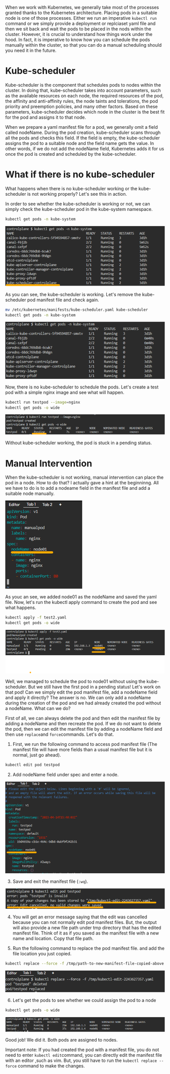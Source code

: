 When we work with Kubernetes, we generally take most of the processes granted thanks to the Kubernetes architecture. Placing pods in a suitable node is one of those processes. Either we run an imperative `kubectl run` command or we simply provide a deployment or replciaset yaml file and then we sit back and wait the pods to be placed in the nods within the cluster. However, it is crucial to understand how things work under the hood. In fact, it is imperative to know how you can schedule the pods manually within the cluster, so that you can do a manual scheduling should you need it in the future.

# Kube-scheduler

Kube-scheduler is the component that schedules pods to nodes within the cluster. In doing that, kube-scheduler takes into account parameters, such as the available resources on each node, the required resources of the pod, the affinity and anti-affinity rules, the node taints and tolerations, the pod priority and preemption policies, and many other factors. Based on these parameters, kube-scheduler decides which node in the cluster is the best fit for the pod and assigns it to that node.

When we prepare a yaml manifest file for a pod, we generally omit a field called nodeName. During the pod creation, kube-scheduler scans through all the pods and checks this field. If the field is empty, the kube-scheduler assigns the pod to a suitable node and the field name gets the value. In other words, if we do not add the nodeName field, Kubernetes adds it for us once the pod is created and scheduled by the kube-scheduler.

# What if there is no kube-scheduler
What happens when there is no kube-scheduler working or the kube-scheduler is not working properly? Let's see this in action.

In order to see whether the kube-scheduler is working or not, we can simply check the kube-scheduler pod in the kube-system namespace.
```bash
kubectl get pods -n kube-system
```

![kube-scheduler](kube-scheduler-1.png)

As you can see, the kube-scheduler is working. Let's remove the kube-scheduler pod  manifest file and check again.

```bash
mv /etc/kubernetes/manifests/kube-scheduler.yaml kube-scheduler
kubectl get pods -n kube-system
```

![no-scheduler](kube-scheduler-2.png)

Now, there is no kube-scheduler to schedule the pods. Let's create a test pod with a simple nginx image and see what will happen.

```bash
kubectl run testpod --image=nginx
kubectl get pods -o wide
```

![pending](testpod.png)

Without kube-scheduler working, the pod is stuck in a pending status.

# Manual Intervention

When the kube-scheduler is not working, manual intervention can place the pod in a node. How to do that? I actually gave a hint at the beginninng. All we have to do is to add a nodeame field in the manifest file and add a suitable node manually. 

![nodenameadded](manualpod.png)

As youc an see, we added node01 as the nodeName and saved the yaml file. Now, let's run the kubectl apply command to create the pod and see what happens.

```bash
kubectl apply -f test2.yaml
kubectl get pods -o wide
```
![pods](pods.png)

Well, we managed to schedule the pod to node01 without using the kube-scheduler. But we still have the first pod in a pending status! Let's work on that pod!
Can we simply edit the pod manifest file, add a nodeName field and apply it directly? The answer is no. We can only add a nodeName during the creation of the pod and we had already created the pod without a nodeName. What can we do?

First of all, we can always delete the pod and then edit the manifest file by adding a nodeName and then recreate the pod. If we do not want to delete the pod, then we can edit the manifest file by adding a nodeName field and then use `replace`and `force`commands. Let's do that.

1. First, we run the following command to access pod manifest file (The manifest file will have more fields than a usual manifest file but it is normal, just go ahead).

```bash
kubectl edit pod testpod
```
2. Add nodeName field under spec and enter a node.

![nodename](edit.png)

3. Save and exit the manifest file (`:wq`). 

![edited](edit-1.png)

4. You will get an error message saying that the edit was cancelled because you can not normally edit pod manifest files. But, the output will also provide a new file path under tmp directory that has the edited manifest file. Think of it as if you saved as the manifest file with a new name and location. Copy that file path.

5. Run the following command to replace the pod manifest file. and add the file location you just copied.

```bash
kubectl replace --force -f /tmp/path-to-new-manifest-file-copied-above
```

![replaced](replaced.png)

6. Let's get the pods to see whether we could assign the pod to a node

```bash
kubectl get pods -o wide
```

![success](scheduled.png)

Good job! We did it. Both pods are assigned to nodes.

Important note: If you had created the pod with a manifest file, you do not need to enter `kubectl edit`command, you can directly edit the manifest file with an editor ,such as vim. But, you still have to run the `kubectl replace --force` command to make the changes.
